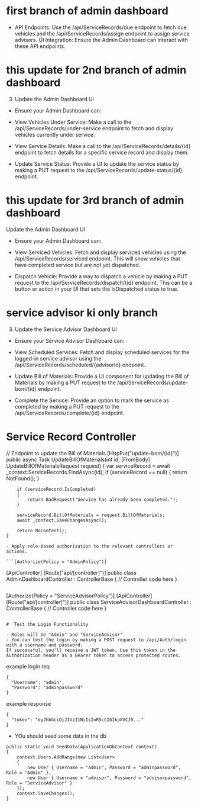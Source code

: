 # first branch of admin dashboard
-  API Endpoints: Use the /api/ServiceRecords/due endpoint to fetch due vehicles and the /api/ServiceRecords/assign endpoint to assign service advisors.
UI Integration: Ensure the Admin Dashboard can interact with these API endpoints.


# this update for 2nd branch of admin dashboard
3. Update the Admin Dashboard UI
- Ensure your Admin Dashboard can:

- View Vehicles Under Service: Make a call to the /api/ServiceRecords/under-service endpoint to fetch and display vehicles currently under service.

- View Service Details: Make a call to the /api/ServiceRecords/details/{id} endpoint to fetch details for a specific service record and display them.

- Update Service Status: Provide a UI to update the service status by making a PUT request to the /api/ServiceRecords/update-status/{id} endpoint.

# this update for 3rd branch of admin dashboard
 Update the Admin Dashboard UI
- Ensure your Admin Dashboard can:

- View Serviced Vehicles: Fetch and display serviced vehicles using the /api/ServiceRecords/serviced endpoint. This will show vehicles that have completed service but are not yet dispatched.

- Dispatch Vehicle: Provide a way to dispatch a vehicle by making a PUT request to the /api/ServiceRecords/dispatch/{id} endpoint. This can be a button or action in your UI that sets the IsDispatched status to true.


# service advisor ki only branch 
3. Update the Service Advisor Dashboard UI
- Ensure your Service Advisor Dashboard can:

- View Scheduled Services: Fetch and display scheduled services for the logged-in service advisor using the /api/ServiceRecords/scheduled/{advisorId} endpoint.

- Update Bill of Materials: Provide a UI component for updating the Bill of Materials by making a PUT request to the /api/ServiceRecords/update-bom/{id} endpoint.

- Complete the Service: Provide an option to mark the service as completed by making a PUT request to the /api/ServiceRecords/complete/{id} endpoint.
# Service Record Controller
  // Endpoint to update the Bill of Materials
    [HttpPut("update-bom/{id}")]
    public async Task<IActionResult> UpdateBillOfMaterials(int id, [FromBody] UpdateBillOfMaterialsRequest request)
    {
        var serviceRecord = await _context.ServiceRecords.FindAsync(id);
        if (serviceRecord == null)
        {
            return NotFound();
        }

        if (serviceRecord.IsCompleted)
        {
            return BadRequest("Service has already been completed.");
        }

        serviceRecord.BillOfMaterials = request.BillOfMaterials;
        await _context.SaveChangesAsync();

        return NoContent();
    }

    - Apply role-based authorization to the relevant controllers or actions.

    ```[Authorize(Policy = "AdminPolicy")]
[ApiController]
[Route("api/[controller]")]
public class AdminDashboardController : ControllerBase
{
    // Controller code here
}
```

```
[Authorize(Policy = "ServiceAdvisorPolicy")]
[ApiController]
[Route("api/[controller]")]
public class ServiceAdvisorDashboardController : ControllerBase
{
    // Controller code here
}
```

#  Test the Login Functionality

- Roles will be "Admin" and "ServiceAdvisor"
- You can test the login by making a POST request to /api/Auth/login with a username and password. 
If successful, you'll receive a JWT token. Use this token in the Authorization header as a Bearer token to access protected routes.
```
example login req
```
{
  "Username": "admin",
  "Password": "adminpassword"
}
```
example response
```
{
  "token": "eyJhbGciOiJIUzI1NiIsInR5cCI6IkpXVCJ9..."
}
```

- YOu should seed some data in the db
```
public static void SeedData(ApplicationDbContext context)
{
    context.Users.AddRange(new List<User>
    {
        new User { Username = "admin", Password = "adminpassword", Role = "Admin" },
        new User { Username = "advisor", Password = "advisorpassword", Role = "ServiceAdvisor" }
    });
    context.SaveChanges();
}
```
